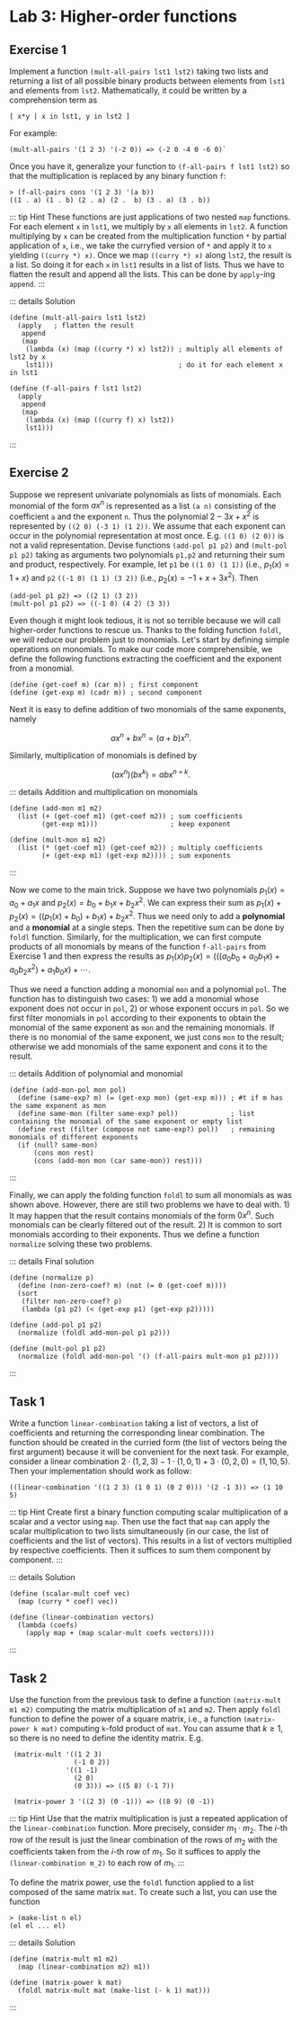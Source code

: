 # Lab 3: Higher-order functions

## Exercise 1
Implement a function `(mult-all-pairs lst1 lst2)` taking two lists and returning a list of all
possible binary products between elements from `lst1` and elements from `lst2`. Mathematically,
it could be written by a comprehension term as
```
[ x*y | x in lst1, y in lst2 ]
```
For example:
```racket
(mult-all-pairs '(1 2 3) '(-2 0)) => (-2 0 -4 0 -6 0)`
```
Once you have it, generalize your
function to `(f-all-pairs f lst1 lst2)` so that the multiplication is replaced by any binary
function `f`:
```racket
> (f-all-pairs cons '(1 2 3) '(a b))
((1 . a) (1 . b) (2 . a) (2 .  b) (3 . a) (3 . b))
```

::: tip Hint
These functions are just applications of two nested `map` functions. For each element `x` in `lst1`,
we multiply by `x` all elements in `lst2`. A function multiplying by `x` can be created from the
multiplication function `*` by partial application of `x`, i.e., we take the curryfied version of
`*` and apply it to `x` yielding `((curry *) x)`. Once we map `((curry *) x)` along `lst2`, the result is a list. So doing it for each `x` in `lst1` results in a
list of lists. Thus we have to flatten the result and append all the lists. This can be done by
`apply`-ing `append`.
:::

::: details Solution
```racket
(define (mult-all-pairs lst1 lst2)
  (apply   ; flatten the result
   append
   (map
    (lambda (x) (map ((curry *) x) lst2)) ; multiply all elements of lst2 by x
    lst1)))                               ; do it for each element x in lst1

(define (f-all-pairs f lst1 lst2)
  (apply
   append
   (map
    (lambda (x) (map ((curry f) x) lst2))
    lst1)))
```
:::

## Exercise 2

Suppose we represent univariate polynomials as lists of monomials. Each monomial of
the form $ax^n$ is represented as a list `(a n)` consisting of the coefficient `a` and the exponent
`n`. Thus the polynomial $2-3x+x^2$ is represented by `((2 0) (-3 1) (1 2))`. We
assume that each exponent can occur in the polynomial representation at most once. E.g. `((1 0) (2
0))` is not a valid representation. Devise functions `(add-pol p1 p2)` and `(mult-pol
p1 p2)` taking as arguments two polynomials `p1,p2` and returning their sum and product,
respectively. For example, let `p1` be `((1 0) (1 1))` (i.e., $p_1(x)=1+x$) and
`p2` `((-1 0) (1 1) (3 2))` (i.e., $p_2(x)=-1+x+3x^2$). Then
```racket
(add-pol p1 p2) => ((2 1) (3 2))
(mult-pol p1 p2) => ((-1 0) (4 2) (3 3))
```
Even though it might look tedious, it is not so terrible because we will call higher-order functions to rescue us. Thanks to the folding function `foldl`, we will reduce our problem just to monomials. Let's start by defining simple operations on monomials. To make our code more comprehensible, we define the following functions extracting the coefficient and the exponent from a monomial.
```racket
(define (get-coef m) (car m)) ; first component
(define (get-exp m) (cadr m)) ; second component
```
Next it is easy to define addition of two monomials of the same exponents, namely

$$ax^n + bx^n = (a+b)x^n.$$

Similarly, multiplication of monomials is defined by

$$(ax^n)(bx^k)=abx^{n+k}.$$

::: details Addition and multiplication on monomials
```racket
(define (add-mon m1 m2)
  (list (+ (get-coef m1) (get-coef m2)) ; sum coefficients
        (get-exp m1)))                  ; keep exponent

(define (mult-mon m1 m2)
  (list (* (get-coef m1) (get-coef m2)) ; multiply coefficients
        (+ (get-exp m1) (get-exp m2)))) ; sum exponents
```
:::

Now we come to the main trick. Suppose we have two polynomials $p_1(x)=a_0+a_1x$ and
$p_2(x)=b_0+b_1x+b_2x^2$. We can express their sum as
$p_1(x) + p_2(x) = ((p_1(x) + b_0) + b_1x) + b_2x^2$. Thus we need only to add a **polynomial** and
a **monomial** at a single steps. Then the repetitive sum can be done by `foldl` function.
Similarly, for the multiplication, we can first compute products of all monomials by means of the
function `f-all-pairs` from Exercise 1 and then express the results as $p_1(x)p_2(x) = (((a_0b_0 +
a_0b_1x) + a_0b_2x^2) + a_1b_0x) + \cdots$.

Thus we need a function adding a monomial `mon` and a polynomial `pol`. The function has to distinguish two cases: 1) we add a monomial whose exponent does not occur in `pol`, 2) or whose exponent occurs in `pol`. So we first filter monomials in `pol` according to their exponents
to obtain the monomial of the same exponent as `mon` and the remaining monomials. If there is no monomial of the same exponent, we just cons `mon` to the result; otherwise we add monomials of the same exponent and cons it to the result.

::: details Addition of polynomial and monomial
```racket
(define (add-mon-pol mon pol)
  (define (same-exp? m) (= (get-exp mon) (get-exp m))) ; #t if m has the same exponent as mon
  (define same-mon (filter same-exp? pol))             ; list containing the monomial of the same exponent or empty list
  (define rest (filter (compose not same-exp?) pol))   ; remaining monomials of different exponents
  (if (null? same-mon)
      (cons mon rest)
      (cons (add-mon mon (car same-mon)) rest)))
```
:::

Finally, we can apply the folding function `foldl` to sum all monomials as was shown above. However, there are still two problems we have to deal with. 1) It may happen that the result contains monomials of the form $0x^n$. Such monomials can be clearly filtered out of the result. 2) It is common to sort monomials according to their exponents. Thus we define a function `normalize` solving these two problems.

::: details Final solution
```racket
(define (normalize p)
  (define (non-zero-coef? m) (not (= 0 (get-coef m))))
  (sort
   (filter non-zero-coef? p)
   (lambda (p1 p2) (< (get-exp p1) (get-exp p2)))))

(define (add-pol p1 p2)
  (normalize (foldl add-mon-pol p1 p2)))

(define (mult-pol p1 p2)
  (normalize (foldl add-mon-pol '() (f-all-pairs mult-mon p1 p2))))
```
:::

## Task 1
Write a function `linear-combination` taking a list of vectors, a list of coefficients and returning
the corresponding linear combination. The function should be created in the curried form (the list
of vectors being the first argument) because it will be convenient for the next task. For example,
consider a linear combination $2\cdot(1, 2, 3) - 1\cdot(1, 0, 1) + 3\cdot(0, 2, 0) = (1,10,5)$. Then
your implementation should work as follow:
```racket
((linear-combination '((1 2 3) (1 0 1) (0 2 0))) '(2 -1 3)) => (1 10 5)
```

::: tip Hint
Create first a binary function computing scalar multiplication of a scalar and a vector using `map`.
Then use the fact that `map` can apply the scalar multiplication to two lists simultaneously (in our
case, the list of coefficients and the list of vectors).  This results in a list of vectors
multiplied by respective coefficients. Then it suffices to sum them component by component.
:::


::: details Solution
```racket
(define (scalar-mult coef vec)
  (map (curry * coef) vec))

(define (linear-combination vectors)
  (lambda (coefs)
    (apply map + (map scalar-mult coefs vectors))))
```
:::


## Task 2
Use the function from the previous task to define a function `(matrix-mult m1 m2)` computing the
matrix multiplication of `m1` and `m2`. Then apply `foldl` function to define the power of a square
matrix, i.e., a function `(matrix-power k mat)` computing `k`-fold product of `mat`. You can assume
that $k\geq 1$, so there is no need to define the identity matrix. E.g.
```racket
 (matrix-mult '((1 2 3)
                (-1 0 2))
              '((1 -1)
                (2 0)
                (0 3))) => ((5 8) (-1 7))

 (matrix-power 3 '((2 3) (0 -1))) => ((8 9) (0 -1))
```

::: tip Hint
Use that the matrix multiplication is just a repeated application of the `linear-combination`
function. More precisely, consider $m_1\cdot m_2$. The $i$-th row of the result is just the linear
combination of the rows of $m_2$ with the coefficients taken from the $i$-th row of $m_1$. So it
suffices to apply the `(linear-combination m_2)` to each row of $m_1$.
:::

To define the matrix power, use the `foldl` function applied to a list composed of the same matrix
`mat`. To create such a list, you can use the function
```racket
> (make-list n el)
(el el ... el)
```


::: details Solution
```racket
(define (matrix-mult m1 m2)
  (map (linear-combination m2) m1))

(define (matrix-power k mat)
  (foldl matrix-mult mat (make-list (- k 1) mat)))
```
:::
